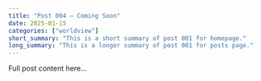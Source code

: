 ```yaml
---
title: "Post 004 — Coming Soon"
date: 2025-01-15
categories: ["worldview"]
short_summary: "This is a short summary of post 001 for homepage."
long_summary: "This is a longer summary of post 001 for posts page."
---
```

Full post content here...
